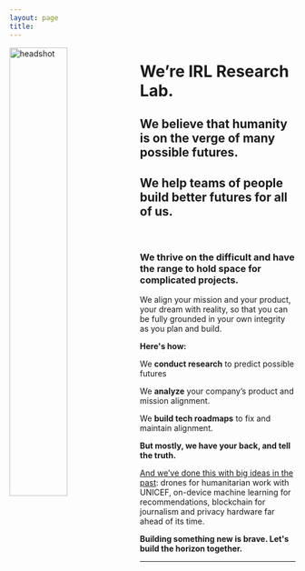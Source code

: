 ```yaml
---
layout: page
title:
---
```

<img src="/assets/headshot2.jpg" alt="headshot" align="left" style="width:45%">

# We’re IRL Research Lab. 
## We believe that humanity is on the verge of many possible futures.
## We help teams of people build better futures for all of us.

<br>

### We thrive on the difficult and have the range to hold space for complicated projects. 

We align your mission and your product, your dream with reality, so that you can be fully grounded in your own integrity as you plan and build. 

**Here's how:**

We **conduct research** to predict possible futures

We **analyze** your company’s product and mission alignment.

We **build tech roadmaps** to fix and maintain alignment.

**But mostly, we have your back, and tell the truth.**

[And we’ve done this with big ideas in the past](/services): drones for humanitarian work with UNICEF, on-device machine learning for recommendations, blockchain for journalism and privacy hardware far ahead of its time. 

**Building something new is brave. Let's build the horizon together.**

***
